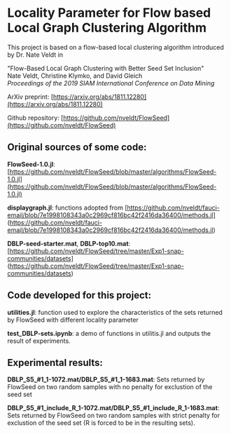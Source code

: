 # Locality Parameter for Flow based Local Graph Clustering Algorithm
This project is based on a flow-based local clustering algorithm introduced by Dr. Nate Veldt in 


"Flow-Based Local Graph Clustering with Better Seed Set Inclusion"  
Nate Veldt, Christine Klymko, and David Gleich  
*Proceedings of the 2019 SIAM International Conference on Data Mining*

ArXiv preprint: [https://arxiv.org/abs/1811.12280](https://arxiv.org/abs/1811.12280)


Github repository: [https://github.com/nveldt/FlowSeed](https://github.com/nveldt/FlowSeed)

## Original sources of some code:
**FlowSeed-1.0.jl**: [https://github.com/nveldt/FlowSeed/blob/master/algorithms/FlowSeed-1.0.jl](https://github.com/nveldt/FlowSeed/blob/master/algorithms/FlowSeed-1.0.jl)

**displaygraph.jl**: functions adopted from [https://github.com/nveldt/fauci-email/blob/7e1998108343a0c2969cf816bc42f2416da36400/methods.jl] (https://github.com/nveldt/fauci-email/blob/7e1998108343a0c2969cf816bc42f2416da36400/methods.jl)


**DBLP-seed-starter.mat**, **DBLP-top10.mat**: [https://github.com/nveldt/FlowSeed/tree/master/Exp1-snap-communities/datasets] (https://github.com/nveldt/FlowSeed/tree/master/Exp1-snap-communities/datasets)
 
## Code developed for this project:
**utilities.jl**: function used to explore the characteristics of the sets returned by FlowSeed with different locality parameter

**test_DBLP-sets.ipynb**: a demo of functions in utilitis.jl and outputs the result of experiments.


## Experimental results:
**DBLP_S5_#1_1-1072.mat/DBLP_S5_#1_1-1683.mat**: Sets returned by FlowSeed on two random samples with no penalty for exclustion of the seed set 

**DBLP_S5_#1_include_R_1-1072.mat/DBLP_S5_#1_include_R_1-1683.mat**: Sets returned by FlowSeed on two random samples with strict penalty for exclustion of the seed set (R is forced to be in the resulting sets).

